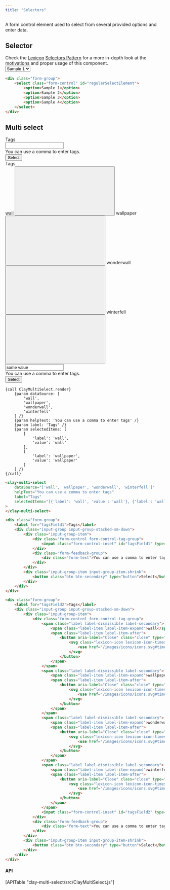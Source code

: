 ```yaml
---
title: "Selectors"
---
```


A form control element used to select from several provided options and enter data.

## Selector

<div class="alert alert-info">Check the <a href="https://lexicondesign.io">Lexicon</a> <a href="https://lexicondesign.io/docs/patterns/Forms/selector.html">Selectors Pattern</a> for a more in-depth look at the motivations and proper usage of this component.</div>

<div class="sheet">
	<div class="form-group">
		<select class="form-control" id="regularSelectElement">
			<option>Sample 1</option>
			<option>Sample 2</option>
			<option>Sample 3</option>
			<option>Sample 4</option>
		</select>
	</div>
</div>

```html
<div class="form-group">
	<select class="form-control" id="regularSelectElement">
		<option>Sample 1</option>
		<option>Sample 2</option>
		<option>Sample 3</option>
		<option>Sample 4</option>
	</select>
</div>
```

## Multi select

<div class="sheet">
	<div class="form-group">
		<label for="tagsField1">Tags</label>
		<div class="input-group input-group-stacked-sm-down">
			<div class="input-group-item">
				<div class="form-control form-control-tag-group">
					<input class="form-control-inset" id="tagsField1" type="text"/>
				</div>
				<div class="form-feedback-group">
					<div class="form-text">You can use a comma to enter tags.</div>
				</div>
			</div>
			<div class="input-group-item input-group-item-shrink">
				<button class="btn btn-secondary" type="button">Select</button>
			</div>
		</div>
	</div>
	<div class="form-group">
		<label for="tagsField2">Tags</label>
		<div class="input-group input-group-stacked-sm-down">
			<div class="input-group-item">
				<div class="form-control form-control-tag-group">
					<span class="label label-dismissible label-secondary">
						<span class="label-item label-item-expand">wall</span>
						<span class="label-item label-item-after">
							<button aria-label="Close" class="close" type="button">
								<svg class="lexicon-icon lexicon-icon-times" focusable="false" role="presentation">
									<use href="/images/icons/icons.svg#times"></use>
								</svg>
							</button>
						</span>
					</span>
					<span class="label label-dismissible label-secondary">
						<span class="label-item label-item-expand">wallpaper</span>
						<span class="label-item label-item-after">
							<button aria-label="Close" class="close" type="button">
								<svg class="lexicon-icon lexicon-icon-times" focusable="false" role="presentation">
									<use href="/images/icons/icons.svg#times"></use>
								</svg>
							</button>
						</span>
					</span>
					<span class="label label-dismissible label-secondary">
						<span class="label-item label-item-expand">wonderwall</span>
						<span class="label-item label-item-after">
							<button aria-label="Close" class="close" type="button">
								<svg class="lexicon-icon lexicon-icon-times" focusable="false" role="presentation">
									<use href="/images/icons/icons.svg#times"></use>
								</svg>
							</button>
						</span>
					</span>
					<span class="label label-dismissible label-secondary">
						<span class="label-item label-item-expand">winterfell</span>
						<span class="label-item label-item-after">
							<button aria-label="Close" class="close" type="button">
								<svg class="lexicon-icon lexicon-icon-times" focusable="false" role="presentation">
									<use href="/images/icons/icons.svg#times"></use>
								</svg>
							</button>
						</span>
					</span>
					<input class="form-control-inset" id="tagsField2" type="text" value="some value"/>
				</div>
				<div class="form-feedback-group">
					<div class="form-text">You can use a comma to enter tags.</div>
				</div>
			</div>
			<div class="input-group-item input-group-item-shrink">
				<button class="btn btn-secondary" type="button">Select</button>
			</div>
		</div>
	</div>
</div>

```soy
{call ClayMultiSelect.render}
	{param dataSource: [
		'wall',
		'wallpaper',
		'wonderwall',
		'winterfell'
	] /}
	{param helpText: 'You can use a comma to enter tags' /}
	{param label: 'Tags' /}
	{param selectedItems: [
		[
			'label': 'wall',
			'value': 'wall'
		],
		[
			'label': 'wallpaper',
			'value': 'wallpaper'
		]
	] /}
{/call}
```
```html
<clay-multi-select
	dataSource="['wall', 'wallpaper', 'wonderwall', 'winterfell']"
	helpText="You can use a comma to enter tags"
	label="Tags"
	selectedItems="[{'label': 'wall', 'value': 'wall'}, {'label': 'wallpaper', 'value': 'wallpaper'}]"
>
</clay-multi-select>
```
```html
<div class="form-group">
	<label for="tagsField1">Tags</label>
	<div class="input-group input-group-stacked-sm-down">
		<div class="input-group-item">
			<div class="form-control form-control-tag-group">
				<input class="form-control-inset" id="tagsField1" type="text"/>
			</div>
			<div class="form-feedback-group">
				<div class="form-text">You can use a comma to enter tags.</div>
			</div>
		</div>
		<div class="input-group-item input-group-item-shrink">
			<button class="btn btn-secondary" type="button">Select</button>
		</div>
	</div>
</div>

<div class="form-group">
	<label for="tagsField2">Tags</label>
	<div class="input-group input-group-stacked-sm-down">
		<div class="input-group-item">
			<div class="form-control form-control-tag-group">
				<span class="label label-dismissible label-secondary">
					<span class="label-item label-item-expand">wall</span>
					<span class="label-item label-item-after">
						<button aria-label="Close" class="close" type="button">
							<svg class="lexicon-icon lexicon-icon-times" focusable="false" role="presentation">
								<use href="/images/icons/icons.svg#times"></use>
							</svg>
						</button>
					</span>
				</span>
				<span class="label label-dismissible label-secondary">
					<span class="label-item label-item-expand">wallpaper</span>
					<span class="label-item label-item-after">
						<button aria-label="Close" class="close" type="button">
							<svg class="lexicon-icon lexicon-icon-times" focusable="false" role="presentation">
								<use href="/images/icons/icons.svg#times"></use>
							</svg>
						</button>
					</span>
				</span>
				<span class="label label-dismissible label-secondary">
					<span class="label-item label-item-expand">wonderwall</span>
					<span class="label-item label-item-after">
						<button aria-label="Close" class="close" type="button">
							<svg class="lexicon-icon lexicon-icon-times" focusable="false" role="presentation">
								<use href="/images/icons/icons.svg#times"></use>
							</svg>
						</button>
					</span>
				</span>
				<span class="label label-dismissible label-secondary">
					<span class="label-item label-item-expand">winterfell</span>
					<span class="label-item label-item-after">
						<button aria-label="Close" class="close" type="button">
							<svg class="lexicon-icon lexicon-icon-times" focusable="false" role="presentation">
								<use href="/images/icons/icons.svg#times"></use>
							</svg>
						</button>
					</span>
				</span>
				<input class="form-control-inset" id="tagsField2" type="text" value="some value"/>
			</div>
			<div class="form-feedback-group">
				<div class="form-text">You can use a comma to enter tags.</div>
			</div>
		</div>
		<div class="input-group-item input-group-item-shrink">
			<button class="btn btn-secondary" type="button">Select</button>
		</div>
	</div>
</div>
```

#### API

<div>
	[APITable "clay-multi-select/src/ClayMultiSelect.js"]
</div>
